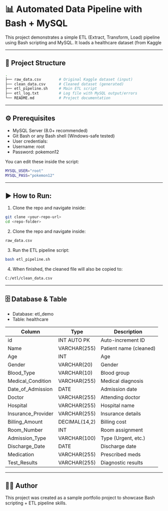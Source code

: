 # 📊 Automated Data Pipeline with Bash + MySQL

This project demonstrates a simple ETL (Extract, Transform, Load) pipeline using Bash scripting and MySQL.
It loads a healthcare dataset (from Kaggle

---

## 📂 Project Structure
```bash
.
├── raw_data.csv        # Original Kaggle dataset (input)
├── clean_data.csv      # Cleaned dataset (generated)
├── etl_pipeline.sh     # Main ETL script
├── etl_log.txt         # Log file with MySQL output/errors
└── README.md           # Project documentation
```

---

## ⚙️ Prerequisites

- MySQL Server (8.0+ recommended)
- Git Bash or any Bash shell (Windows-safe tested)
- User credentials:
- Username: root
- Password: pokemon12
  
You can edit these inside the script:

```bash
MYSQL_USER="root"
MYSQL_PASS="pokemon12"
```

---

## ▶️ How to Run:
1. Clone the repo and navigate inside:
```bash
git clone <your-repo-url>
cd <repo-folder>
```
2. Clone the repo and navigate inside:
```bash
raw_data.csv
```
3. Run the ETL pipeline script:
```bash
bash etl_pipeline.sh
```
4. When finished, the cleaned file will also be copied to:
```bash
C:/etl/clean_data.csv
```

---
 
## 🗄️ Database & Table
- Database: etl_demo
- Table: healthcare
  
| Column              | Type          | Description            |
| ------------------- | ------------- | ---------------------- |
| id                  | INT AUTO PK   | Auto-increment ID      |
| Name                | VARCHAR(255)  | Patient name (cleaned) |
| Age                 | INT           | Age                    |
| Gender              | VARCHAR(20)   | Gender                 |
| Blood\_Type         | VARCHAR(10)   | Blood group            |
| Medical\_Condition  | VARCHAR(255)  | Medical diagnosis      |
| Date\_of\_Admission | DATE          | Admission date         |
| Doctor              | VARCHAR(255)  | Attending doctor       |
| Hospital            | VARCHAR(255)  | Hospital name          |
| Insurance\_Provider | VARCHAR(255)  | Insurance details      |
| Billing\_Amount     | DECIMAL(14,2) | Billing cost           |
| Room\_Number        | INT           | Room assignment        |
| Admission\_Type     | VARCHAR(100)  | Type (Urgent, etc.)    |
| Discharge\_Date     | DATE          | Discharge date         |
| Medication          | VARCHAR(255)  | Prescribed meds        |
| Test\_Results       | VARCHAR(255)  | Diagnostic results     |


---

## 🧑‍💻 Author

This project was created as a sample portfolio project to showcase Bash scripting + ETL pipeline skills.

